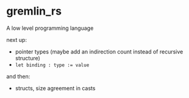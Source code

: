 # gremlin_rs

A low level programming language

next up:

- pointer types (maybe add an indirection count instead of recursive structure)
- `let binding : type := value`

and then:

- structs, size agreement in casts
